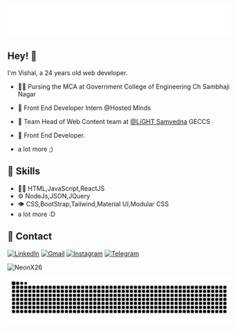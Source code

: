 <h1 align="center">
  <img src="image.svg" alt="Vishal Jatti" />
</h1>

## Hey! 👋
I'm Vishal, a 24 years old web developer.

- 👨‍💻 Pursing the MCA at Government College of Engineering Ch Sambhaji Nagar

- 🧭 Front End Developer Intern @Hosted Minds 

- 👥 Team Head of Web Content team at [@LiGHT Samvedna](https://lightsamvedna.geca.ac.in/) GECCS

- 🧭 Front End Developer.

+ a lot more ;)

## 🚀 Skills
- 👨‍💻 HTML,JavaScript,ReactJS
- ⚙️ NodeJs,JSON,JQuery
- 👁️ CSS,BootStrap,Tailwind,Material UI,Modular CSS
- a lot more :D

## 📲 Contact
<div align="left">
  <a href="https://www.linkedin.com/in/vishal-jatti/"><img alt="LinkedIn" src="https://img.shields.io/badge/linkedin-%230077B5.svg?style=for-the-badge&logo=linkedin&logoColor=white"/></a>
  <a href="mailto:jattivishal419@gmail.com"><img alt="Gmail" src="https://img.shields.io/badge/Gmail-D14836?style=for-the-badge&logo=gmail&logoColor=white"/></a>
   <a href="https://www.instagram.com/v9xh4l"><img alt="Instagram" src="https://img.shields.io/badge/Instagram-E4405F?style=for-the-badge&logo=instagram&logoColor=white"/></a>
  <a href="https://t.me/NeonX26"><img alt="Telegram" src="https://img.shields.io/badge/Telegram-2CA5E0?style=for-the-badge&logo=telegram&logoColor=white" /></a>
</div>
<div>
<p align="left"> <img src="https://komarev.com/ghpvc/?username=NeonX26&label=Profile%20views&color=0e75b6&style=flat" alt="NeonX26" /> </p>
</div>

<picture>
  <source media="(prefers-color-scheme: dark)" srcset="https://raw.githubusercontent.com/NeonX26/NeonX26/output/github-snake-dark.svg" />
  <source media="(prefers-color-scheme: light)" srcset="https://raw.githubusercontent.com/NeonX26/NeonX26/output/github-snake.svg" />
  <img alt="github-snake" src="https://raw.githubusercontent.com/NeonX26/NeonX26/output/github-snake.svg" />
</picture>

